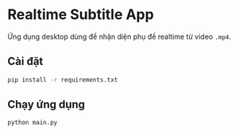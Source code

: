 # Realtime Subtitle App

Ứng dụng desktop dùng để nhận diện phụ đề realtime từ video `.mp4`.

## Cài đặt
```bash
pip install -r requirements.txt
```

## Chạy ứng dụng
```bash
python main.py
```